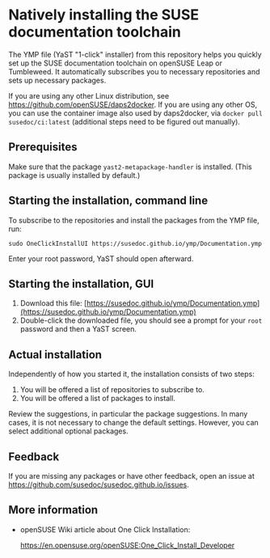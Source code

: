 # Natively installing the SUSE documentation toolchain

The YMP file (YaST "1-click" installer) from this repository helps you quickly set up the SUSE documentation toolchain on openSUSE Leap or Tumbleweed.
It automatically subscribes you to necessary repositories and sets up necessary packages.

If you are using any other Linux distribution, see https://github.com/openSUSE/daps2docker.
If you are using any other OS, you can use the container image also used by daps2docker, via `docker pull susedoc/ci:latest` (additional steps need to be figured out manually).


## Prerequisites

Make sure that the package `yast2-metapackage-handler` is installed.
(This package is usually installed by default.)


## Starting the installation, command line

To subscribe to the repositories and install the packages from the YMP file, run:

```
sudo OneClickInstallUI https://susedoc.github.io/ymp/Documentation.ymp
```

Enter your root password, YaST should open afterward.


## Starting the installation, GUI

1. Download this file: [https://susedoc.github.io/ymp/Documentation.ymp](https://susedoc.github.io/ymp/Documentation.ymp)
2. Double-click the downloaded file, you should see a prompt for your `root` password and then a YaST screen.


## Actual installation

Independently of how you started it, the installation consists of two steps:

1. You will be offered a list of repositories to subscribe to.
2. You will be offered a list of packages to install.

Review the suggestions, in particular the package suggestions.
In many cases, it is not necessary to change the default settings.
However, you can select additional optional packages.


## Feedback

If you are missing any packages or have other feedback, open an issue at https://github.com/susedoc/susedoc.github.io/issues.


## More information

* openSUSE Wiki article about One Click Installation:

  https://en.opensuse.org/openSUSE:One_Click_Install_Developer

